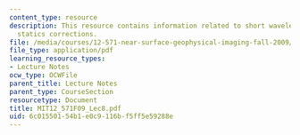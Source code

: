 ```yaml
---
content_type: resource
description: This resource contains information related to short wavelength residual
  statics corrections.
file: /media/courses/12-571-near-surface-geophysical-imaging-fall-2009/6c01550154b1e0c9116bf5ff5e59288e_MIT12_571F09_Lec8.pdf
file_type: application/pdf
learning_resource_types:
- Lecture Notes
ocw_type: OCWFile
parent_title: Lecture Notes
parent_type: CourseSection
resourcetype: Document
title: MIT12_571F09_Lec8.pdf
uid: 6c015501-54b1-e0c9-116b-f5ff5e59288e
---
```

